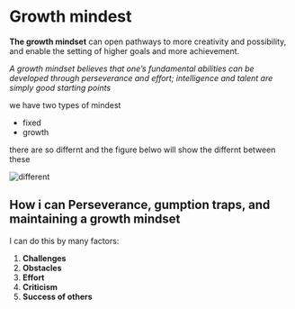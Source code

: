 # Growth mindest

**The growth mindset** can open pathways to more creativity and possibility, and enable the setting of higher goals and more achievement.

*A growth mindset believes that one’s fundamental abilities can be developed through perseverance and effort; intelligence and talent are simply good starting points*

we have two types of mindest

- fixed
- growth

there are so differnt and the figure belwo will show the differnt between these

![different](https://i.pinimg.com/originals/fe/4a/16/fe4a163f39da31f9419b2b9f6b505bed.jpg)
## How i can Perseverance, gumption traps, and maintaining a growth mindset

I can do this by many factors: 

1. **Challenges**
2. **Obstacles**
3. **Effort**
4. **Criticism**
5. **Success of others**

